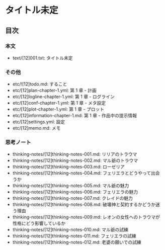 # タイトル未定
## 目次
### 本文
- text/[12]001.txt: タイトル未定

### その他
- etc/![12]todo.md:                 すること
- etc/[12]plan-chapter-1.yml:       第 1 章 - 計画
- etc/[12]logline-chapter-1.yml:    第 1 章 - ログライン
- etc/[12]conf-chapter-1.yml:       第 1 章 - メタ設定
- etc/[12]plot-chapter-1.yml:       第 1 章 - プロット
- etc/[12]information-chapter-1.md: 第 1 章 - 作品中の提示情報
- etc/[12]settings.yml:             設定
- etc/[12]memo.md:                  メモ

### 思考ノート
- thinking-notes/[12]thinking-notes-001.md: リリアのトラウマ
- thinking-notes/[12]thinking-notes-002.md: マル爺のトラウマ
- thinking-notes/[12]thinking-notes-003.md: ローゼリア
- thinking-notes/[12]thinking-notes-004.md: フェリエラとどうやって出会うか
- thinking-notes/[12]thinking-notes-005.md: マル爺の魅力
- thinking-notes/[12]thinking-notes-006.md: フェリエラの魅力
- thinking-notes/[12]thinking-notes-007.md: クレイドの魅力
- thinking-notes/[12]thinking-notes-008.md: 破壊神と契約するかどうか迷う理由
- thinking-notes/[12]thinking-notes-009.md: レオンの女性へのトラウマが性格にどう影響しているか
- thinking-notes/[12]thinking-notes-010.md: マル爺の試練
- thinking-notes/[12]thinking-notes-011.md: フェリエラの試練
- thinking-notes/[12]thinking-notes-012.md: 老婆の願いでの試練
